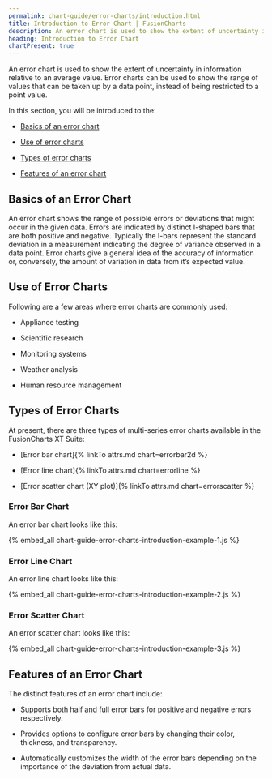 ```yaml
---
permalink: chart-guide/error-charts/introduction.html
title: Introduction to Error Chart | FusionCharts
description: An error chart is used to show the extent of uncertainty in information relative to an average value.
heading: Introduction to Error Chart
chartPresent: true
---
```


An error chart is used to show the extent of uncertainty in information relative to an average value. Error charts can be used to show the range of values that can be taken up by a data point, instead of being restricted to a point value.

In this section, you will be introduced to the:

* <a href="/chart-guide/error-charts/introduction.html#basics-of-an-error-chart">Basics of an error chart</a>

* <a href="/chart-guide/error-charts/introduction.html#use-of-error-charts">Use of error charts</a>

* <a href="/chart-guide/error-charts/introduction.html#types-of-error-charts">Types of error charts</a>

* <a href="/chart-guide/error-charts/introduction.html#features-of-an-error-chart">Features of an error chart</a>

## Basics of an Error Chart

An error chart shows the range of possible errors or deviations that might occur in the given data. Errors are indicated by distinct I-shaped bars that are both positive and negative. Typically the I-bars represent the standard deviation in a measurement indicating the degree of variance observed in a data point. Error charts give a general idea of the accuracy of information or, conversely, the amount of variation in data from it’s expected value.

## Use of Error Charts

Following are a few areas where error charts are commonly used:

* Appliance testing

* Scientific research

* Monitoring systems

* Weather analysis

* Human resource management

## Types of Error Charts

At present, there are three types of multi-series error charts available in the FusionCharts XT Suite:

* [Error bar chart]{% linkTo attrs.md chart=errorbar2d %}

* [Error line chart]{% linkTo attrs.md chart=errorline %}

* [Error scatter chart (XY plot)]{% linkTo attrs.md chart=errorscatter %}

### Error Bar Chart

An error bar chart looks like this:

{% embed_all chart-guide-error-charts-introduction-example-1.js %}

### Error Line Chart

An error line chart looks like this:

{% embed_all chart-guide-error-charts-introduction-example-2.js %}

### Error Scatter Chart

An error scatter chart looks like this:

{% embed_all chart-guide-error-charts-introduction-example-3.js %}

## Features of an Error Chart

The distinct features of an error chart include:

* Supports both half and full error bars for positive and negative errors respectively.

* Provides options to configure error bars by changing their color, thickness, and transparency.

* Automatically customizes the width of the error bars depending on the importance of the deviation from actual data.